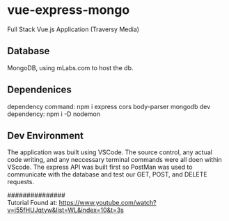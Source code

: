 # vue-express-mongo

Full Stack Vue.js Application (Traversy Media)

## Database 
MongoDB, using mLabs.com to host the db. 

## Dependenices
dependency command: npm i express cors body-parser mongodb
	dev dependency: npm i -D nodemon

## Dev Environment
The application was built using VSCode. The source control, any actual code writing, and any neccessary terminal commands were all doen within VScode. The express API was built first so PostMan was used to communicate with the database and test our GET, POST, and DELETE requests. 


###############  
Tutorial Found at: https://www.youtube.com/watch?v=j55fHUJqtyw&list=WL&index=10&t=3s 
